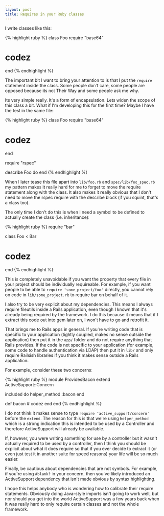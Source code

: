 ```yaml
---
layout: post
title: Requires in your Ruby classes
---
```


I write classes like this:

{% highlight ruby %}
class Foo
  require "base64"
  # codez
end
{% endhighlight %}

The important bit I want to bring your attention to is that I put the
`require` statement inside the class. Some people don't care, some
people are opposed because its not Their Way and some people ask me
why.

Its very simple really. It's a form of encapsulation. Lets widen the
scope of this class a bit. What if I'm developing this for the first
time? Maybe I have the test in the same file:

{% highlight ruby %}
class Foo
  require "base64"
  # codez
end

require "rspec"

describe Foo do
end
{% endhighlight %}

When I later tease this file apart into `lib/foo.rb` and
`spec/lib/foo_spec.rb` my pattern makes it really hard for me to
forget to move the require statement along with the class. It also
makes it really obvious that I don't need to move the rspec require
with the describe block (if you squint, that's a class too).

The only time I don't do this is when I need a symbol to be defined to
actually create the class (i.e. inheritance):

{% highlight ruby %}
require "bar"

class Foo < Bar
  # codez
end
{% endhighlight %}

This is completely unavoidable if you want the property that every
file in your project should be individually requireable. For example,
if you want people to be able to `require 'some_project/foo'`
directly, you cannot rely on code in `lib/some_project.rb` to require
bar on behalf of it.

I also try to be very explicit about my dependencies. This means I
always require fileutils inside a Rails application, even though I
known that it's already being required by the framework. I do this
because it means that if I extract this code out into gem later on, I
won't have to go and retrofit it.

That brings me to Rails apps in general. If you're writing code that
is specific to your application (tightly coupled, makes no sense
outside the application) then put it in the `app/` folder and do not
require anything that Rails provides. If the code is not specific to
your application (for example, some code to handle authentication via
LDAP) then put it in `lib/` and only require Railsish libraries if you
think it makes sense outside a Rails application.

For example, consider these two concerns:

{% highlight ruby %}
module ProvidesBacon
  extend ActiveSupport::Concern
  
  included do
    helper_method :bacon
  end

  def bacon
    # codez
  end
end
{% endhighlight %}

I do not think it makes sense to type `require 'active_support/concern'`
before the `extend`. The reason for this is that we're using
`helper_method` which is a strong indication this is intended to be
used by a Controller and therefore ActiveSupport will already be
available.

If, however, you were writing something for use by a controller but it
wasn't actually required to be used by a controller, then I think you
should be explicit about what it does require so that if you ever
decide to extract it (or even just test it in another suite for
speed reasons) your life will be so much easier.

Finally, be cautious about dependencies that are not symbols. For
example, if you're using `#blank?` in your concern, then you've likely
introduced an ActiveSupport dependency that isn't made obvious by
syntax highlighting.

I hope this helps anybody who is wondering how to calibrate their
require statements. Obviously doing Java-style imports isn't going to
work well, but nor should you get into the world ActiveSupport was a
few years back when it was really hard to only require certain classes
and not the whole framework.
